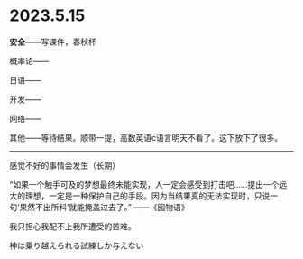 # 2023.5.15

**安全**——写课件，春秋杯

概率论——

日语——

开发——

网络——

其他——等待结果。顺带一提，高数英语c语言明天不看了。这下放下了很多。

------

感觉不好的事情会发生（长期）

“如果一个触手可及的梦想最终未能实现，人一定会感受到打击吧……提出一个远大的理想，一定是一种保护自己的手段。因为当结果真的无法实现时，只说一句‘果然不出所料’就能掩盖过去了。” ——《囮物语》

我只担心我配不上我所遭受的苦难。

神は乗り越えられる試練しか与えない

